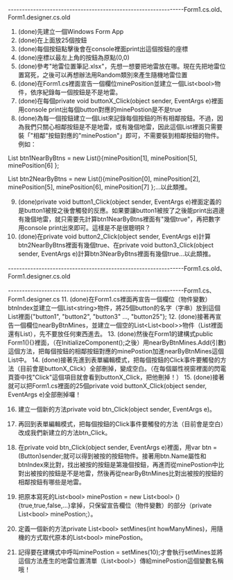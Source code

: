 ---------------------------------------------------------------Form1.cs.old、Form1.designer.cs.old
1. (done)先建立一個Windows Form App
2. (done)在上面放25個按鈕
3. (done)每個按鈕點擊後會在console裡面print出這個按鈕的座標
4. (done)座標以最左上角的按鈕為原點(0,0)
5. (done)參考"地雷位置筆記.xlsx"，先想一想要把地雷放在哪。現在先把地雷位置寫死，之後可以再想辦法用Random類別來產生隨機地雷位置
6. (done)在Form1.cs裡面宣告一個欄位minePosition並建立一個List\<bool\>物件，依序紀錄每一個按鈕是不是地雷。
7. (done)在每個private void buttonX_Click(object sender, EventArgs e)裡面用console print出每個button對應的minePostion是不是true
8. (done)為每一個按鈕建立一個List來記錄每個按鈕的所有相鄰按鈕。不過，因為我們只關心相鄰按鈕是不是地雷，或有幾個地雷，因此這個List裡面只需要裝「"相鄰"按鈕對應的"minePostion"」即可，不需要裝到相鄰按鈕的物件。例如：

  List<bool> btn1NearByBtns = new List<bool>(){minePosition[1], minePosition[5], minePosition[6] };    
  
  List<bool> btn2NearByBtns = new List<bool>(){minePosition[0], minePosition[2], minePosition[5], minePosition[6], minePosition[7] };...以此類推。

9. (done)private void button1_Click(object sender, EventArgs e)裡面定義的是button1被按之後會觸發的反應。如果要讓button1被按了之後能print出週邊有幾個地雷，就只需要先計算btn1NearByBtns裡面有"幾個true"，再把數字用console print出來即可。這樣是不是很聰明R？
10. (done)在private void button2_Click(object sender, EventArgs e)計算btn2NearByBtns裡面有幾個true、在private void button3_Click(object sender, EventArgs e)計算btn3NearByBtns裡面有幾個true...以此類推。

---------------------------------------------------------------Form1.cs.old、Form1.designer.cs.old


---------------------------------------------------------------Form1.cs、Form1.designer.cs
11. (done)在Form1.cs裡面再宣告一個欄位（物件變數）btnIndex並建立一個List\<string\>物件，將25個button的名字（字串）放到這個List裡面{"button1", "button2", "button3" ..., "button25"};
12. (done)接著再宣告一個欄位nearByBtnMines，並建立一個空的List\<List\<bool\>\>物件（List裡面還有List），先不要放任何東西進去。
13. (done)然後在Form1的建構式public Form1(){}裡面，（在InitializeComponent();之後）用nearByBtnMines.Add(引數)這個方法，把每個按鈕的相鄰按鈕對應的minePostion加進nearByBtnMines這個List中。
14. (done)接著先進到表單編輯模式，把每個按鈕的Click事件要觸發的方法（目前會是buttonX_Click）全部刪掉，變成空白。（在每個屬性視窗裡面的閃電頁簽中找"Click"這個項目就會看到buttonX_Click，把他刪掉！）
15. (done)接著就可以把Form1.cs裡面的25個private void buttonX_Click(object sender, EventArgs e)全部刪掉囉！

16. 建立一個新的方法private void btn_Click(object sender, EventArgs e)。
17. 再回到表單編輯模式，把每個按鈕的Click事件要觸發的方法（目前會是空白）改成我們新建立的方法btn_Click。
18. 在private void btn_Click(object sender, EventArgs e)裡面，用var btn = (Button)sender;就可以得到被按的按鈕物件。接著用btn.Name屬性和btnIndex來比對，找出被按的按鈕是第幾個按鈕，再進而從minePostion中比對出被按的按鈕是不是地雷，然後再從nearByBtnMines比對出被按的按鈕的相鄰按鈕有哪些是地雷。

19. 把原本寫死的List\<bool\> minePostion = new List\<bool\> (){true,true,false,...}拿掉，只保留宣告欄位（物件變數）的部分（private List\<bool\> minePostion;）。
20. 定義一個新的方法private List\<bool\> setMines(int howManyMines)，用隨機的方式取代原本的List\<bool\> minePostion。
21. 記得要在建構式中呼叫minePostion = setMines(10);才會執行setMines並將這個方法產生的地雷位置清單（List\<bool\>）傳給minePostion這個變數名稱哦！



